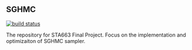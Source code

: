 ## SGHMC

[![build status](http://img.shields.io/travis/JiajunSong629/SGHMC_sta663_finalproj/master.svg?style=flat)](https://travis-ci.org/JiajunSong629/SGHMC_sta663_finalproj)

The repository for STA663 Final Project. Focus on the implementation and optimizaiton of SGHMC sampler.